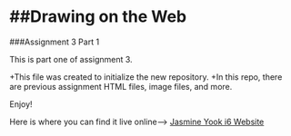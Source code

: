 ##Drawing on the Web
==================

###Assignment 3 Part 1

This is part one of assignment 3. 

+This file was created to initialize the new repository. 
+In this repo, there are previous assignment HTML files, image files, and more.

Enjoy!

Here is where you can find it live online-->
[Jasmine Yook i6 Website](i6.cims.nyu.edu/~syy265)
